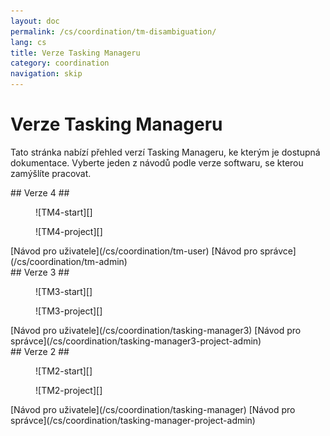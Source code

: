 ```yaml
---
layout: doc
permalink: /cs/coordination/tm-disambiguation/
lang: cs
title: Verze Tasking Manageru
category: coordination
navigation: skip
---
```


Verze Tasking Manageru
============

Tato stránka nabízí přehled verzí Tasking Manageru, ke kterým je dostupná dokumentace. Vyberte jeden z návodů podle verze softwaru, se kterou zamýšlíte pracovat.

<div class='disambiguation-version' markdown="1">
## Verze 4 ##

<figure markdown="1">
![TM4-start][]
</figure>
<figure markdown="1">
![TM4-project][]
</figure>

<div class='disambiguation-link' markdown="1">
[Návod pro uživatele](/cs/coordination/tm-user) [Návod pro správce](/cs/coordination/tm-admin)
</div>
</div>

<div class='disambiguation-version' markdown="1">
## Verze 3 ##

<figure markdown="1">
![TM3-start][]
</figure>
<figure markdown="1">
![TM3-project][]
</figure>

<div class='disambiguation-link' markdown="1">
[Návod pro uživatele](/cs/coordination/tasking-manager3) [Návod pro správce](/cs/coordination/tasking-manager3-project-admin)
</div>
</div>


<div class='disambiguation-version' markdown="1">
## Verze 2 ##

<figure markdown="1">
![TM2-start][]
</figure>
<figure markdown="1">
![TM2-project][]
</figure>

<div class='disambiguation-link' markdown="1">
[Návod pro uživatele](/cs/coordination/tasking-manager) [Návod pro správce](/cs/coordination/tasking-manager-project-admin)
</div>
</div>


[TM2-start]: /images/coordination/tasking_manager_image01.png
[TM2-project]: /images/coordination/tasking_manager_image04.png
[TM3-start]: /images/coordination/tm3-start.png
[TM3-project]: /images/coordination/tm3-project.png
[TM4-start]: /images/coordination/tm4-start.png
[TM4-project]: /images/coordination/tm4-project.png

